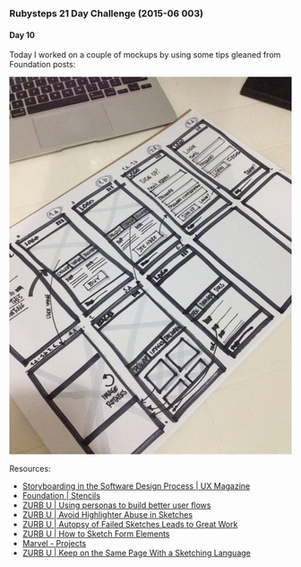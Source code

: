 ### Rubysteps 21 Day Challenge (2015-06 003)

#### Day 10
Today I worked on a couple of mockups by using some tips gleaned from Foundation posts:

![UI sketch](../images/ui-sketch.jpg)

Resources:
- [Storyboarding in the Software Design Process | UX Magazine](http://uxmag.com/articles/storyboarding-in-the-software-design-process)
- [Foundation | Stencils](http://foundation.zurb.com/stencils.html)
- [ZURB U | Using personas to build better user flows](http://zurb.com/university/lessons/using-personas-to-build-better-user-flows)
- [ZURB U | Avoid Highlighter Abuse in Sketches](http://zurb.com/university/lessons/avoid-highlighter-abuse-in-sketches)
- [ZURB U | Autopsy of Failed Sketches Leads to Great Work](http://zurb.com/university/lessons/autopsy-of-failed-sketches-leads-to-great-work)
- [ZURB U | How to Sketch Form Elements](http://zurb.com/university/lessons/how-to-sketch-form-elements)
- [Marvel - Projects](https://marvelapp.com/manage)
- [ZURB U | Keep on the Same Page With a Sketching Language](http://zurb.com/university/lessons/keep-on-the-same-page-with-a-sketching-language)